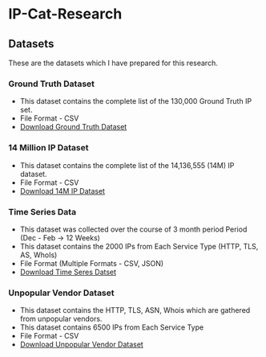 # IP-Cat-Research

## Datasets

These are the datasets which I have prepared for this research.

### Ground Truth Dataset
- This dataset contains the complete list of the 130,000 Ground Truth IP set.
- File Format - CSV
- [Download Ground Truth Dataset](https://drive.google.com/file/d/1eZN4v38jYQ53cYmnc1egnbwoWH51wi9l/view?usp=sharing) 

### 14 Million IP Dataset
- This dataset contains the complete list of the 14,136,555 (14M) IP dataset.
- File Format - CSV
- [Download 14M IP Dataset](https://drive.google.com/file/d/1TzGUz4i6iRJy7djOUt_OnQy2ep-_6XOG/view?usp=sharing) 

### Time Series Data
- This dataset was collected over the course of 3 month period Period (Dec - Feb -> 12 Weeks)
- This dataset contains the 2000 IPs from Each Service Type (HTTP, TLS, AS, WhoIs)
- File Format (Multiple Formats - CSV, JSON)
- [Download Time Seres Datset](https://drive.google.com/file/d/1XgKjE_ZdNIbDepD811CjzUrwRVqlE-Z7/view?usp=sharing) 

### Unpopular Vendor Dataset
- This dataset contains the HTTP, TLS, ASN, Whois which are gathered from unpopular vendors.
- This dataset contains 6500 IPs from Each Service Type
- File Format - CSV
- [Download Unpopular Vendor Dataset](https://drive.google.com/file/d/1oABdNwnLAjI5GrbfrWj3r6WLEOlLraKS/view?usp=sharing) 
